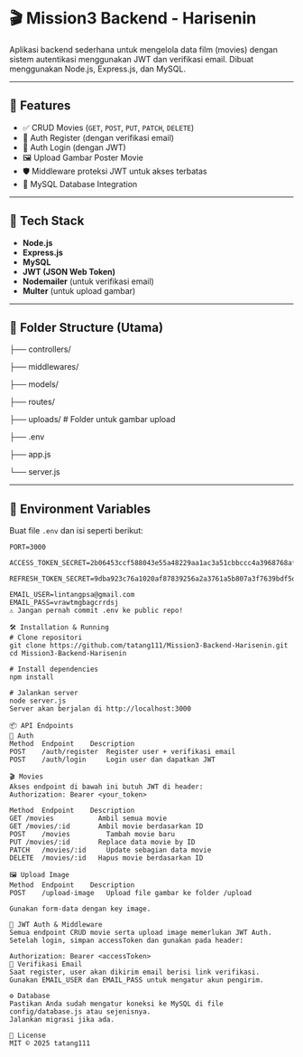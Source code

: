# 🎬 Mission3 Backend - Harisenin

Aplikasi backend sederhana untuk mengelola data film (movies) dengan sistem autentikasi menggunakan JWT dan verifikasi email. Dibuat menggunakan Node.js, Express.js, dan MySQL.

---

## 🚀 Features

- ✅ CRUD Movies (`GET`, `POST`, `PUT`, `PATCH`, `DELETE`)
- 🔐 Auth Register (dengan verifikasi email)
- 🔐 Auth Login (dengan JWT)
- 🖼️ Upload Gambar Poster Movie
- 🛡️ Middleware proteksi JWT untuk akses terbatas
- 💾 MySQL Database Integration

---

## 🧰 Tech Stack

- **Node.js**
- **Express.js**
- **MySQL**
- **JWT (JSON Web Token)**
- **Nodemailer** (untuk verifikasi email)
- **Multer** (untuk upload gambar)

---

## 📁 Folder Structure (Utama)

├── controllers/

├── middlewares/

├── models/

├── routes/

├── uploads/ # Folder untuk gambar upload

├── .env

├── app.js

└── server.js

---

## 🔧 Environment Variables

Buat file `.env` dan isi seperti berikut:

```env
PORT=3000

ACCESS_TOKEN_SECRET=2b06453ccf588043e55a48229aa1ac3a51cbbccc4a3968768af4e5dff867dfac19bf91143d706917e6a08175e008c87c72a42b3f894e9e6e94678bac6cf68659

REFRESH_TOKEN_SECRET=9dba923c76a1020af87839256a2a3761a5b807a3f7639bdf5dd36f0778090389547c025512e4a43393881fee02c3d7537a3f8a05c7ba42f55869425df5424496

EMAIL_USER=lintangpsa@gmail.com
EMAIL_PASS=vrawtmgbagcrrdsj
⚠️ Jangan pernah commit .env ke public repo!

🛠️ Installation & Running
# Clone repositori
git clone https://github.com/tatang111/Mission3-Backend-Harisenin.git
cd Mission3-Backend-Harisenin

# Install dependencies
npm install

# Jalankan server
node server.js
Server akan berjalan di http://localhost:3000

📦 API Endpoints
🔐 Auth
Method	Endpoint	Description
POST	/auth/register	Register user + verifikasi email
POST	/auth/login	    Login user dan dapatkan JWT

🎬 Movies
Akses endpoint di bawah ini butuh JWT di header:
Authorization: Bearer <your_token>

Method	Endpoint	Description
GET	/movies	          Ambil semua movie
GET	/movies/:id	      Ambil movie berdasarkan ID
POST	/movies	        Tambah movie baru
PUT	/movies/:id	      Replace data movie by ID
PATCH	/movies/:id	    Update sebagian data movie
DELETE	/movies/:id	  Hapus movie berdasarkan ID

🖼️ Upload Image
Method	Endpoint	Description
POST	/upload-image	Upload file gambar ke folder /upload

Gunakan form-data dengan key image.

🔐 JWT Auth & Middleware
Semua endpoint CRUD movie serta upload image memerlukan JWT Auth.
Setelah login, simpan accessToken dan gunakan pada header:

Authorization: Bearer <accessToken>
📧 Verifikasi Email
Saat register, user akan dikirim email berisi link verifikasi.
Gunakan EMAIL_USER dan EMAIL_PASS untuk mengatur akun pengirim.

⚙️ Database
Pastikan Anda sudah mengatur koneksi ke MySQL di file config/database.js atau sejenisnya.
Jalankan migrasi jika ada.

📄 License
MIT © 2025 tatang111
